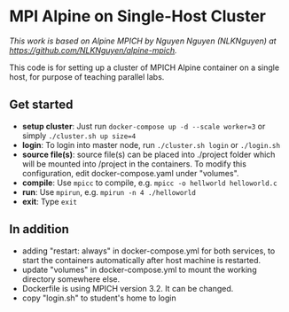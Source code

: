 # MPI Alpine on Single-Host Cluster

*This work is based on Alpine MPICH by Nguyen Nguyen (NLKNguyen) at https://github.com/NLKNguyen/alpine-mpich.*

This code is for setting up a cluster of MPICH Alpine container on a single host, for purpose of teaching parallel labs.

## Get started

- **setup cluster**: Just run `docker-compose up -d --scale worker=3` or simply `./cluster.sh up size=4`
- **login**: To login into master node, run `./cluster.sh login` or `./login.sh`
- **source file(s)**: source file(s) can be placed into ./project folder which will be mounted into /project in the containers. To modify this configuration, edit docker-compose.yaml under "volumes".
- **compile**: Use `mpicc` to compile, e.g. `mpicc -o hellworld helloworld.c`
- **run**: Use `mpirun`, e.g. `mpirun -n 4 ./helloworld`
- **exit**: Type `exit`

## In addition

- adding "restart: always" in docker-compose.yml for both services, to start the containers automatically after host machine is restarted.
- update "volumes" in docker-compose.yml to mount the working directory somewhere else.
- Dockerfile is using MPICH version 3.2. It can be changed.
- copy "login.sh" to student's home to login
